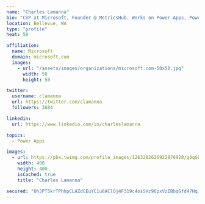 ```yaml
---
name: "Charles Lamanna"
bio: "CVP at Microsoft, Founder @ MetricsHub. Works on Power Apps, Power Automate, Power Virtual Agent, Common Data Service and Dynamics 365."
location: Bellevue, WA
type: "profile"
heat: 50

affiliation:
  name: Microsoft
  domain: microsoft.com
  images:
    - url: "/assets/images/organizations/microsoft.com-50x50.jpg"
      width: 50
      height: 50

twitter:
  username: clamanna
  url: https://twitter.com/clamanna
  followers: 3684

linkedin:
  url: https://www.linkedin.com/in/charleslamanna

topics:
  - Power Apps

images:
  - url: https://pbs.twimg.com/profile_images/1263202626922876928/g6qGbHZ-_400x400.jpg
    width: 400
    height: 400
    isCached: true
    title: "Charles Lamanna"

secured: "OhJPT5krTPhhpCLAZdCEuYC1u8AClOj4F319c4osSHz96pxVzIBbqGfd47Hq1aM6/Rux+Wq1f7fJwuzmbE05G4BbX2kUoSfFrOacBctn8jbwmtnQFKfIhjr3NTPPRVelwezHRbHBvfb/XPyCOGaWELMvLrHTn75yKWlQjdUT7EhQLc97vepIyCvqtv0ElJHdzS4wTQLO+OLnIrXC/oe22Xc6iqEhpycK0x9rOPZlJexZxo8gz06dFcwCTT7lC9qVvn9S49IU7D+4CJT42tcF+UBZPSoRXtPnJpyreIh7oJePPut4V2Kt+7QBvjNQzwx6YAjGW6jmHMeQL2zeovjmhc/ICGztIPhdVliRvAELZoihwElD8SOs9nB7596dh47azVwCpaOPIaimz4FjqA9HPEb+RYzbIzLF0fMTfOJQTUk=;s1qMjv0rVq0M+zAp2WZ+Uw=="
---
```


